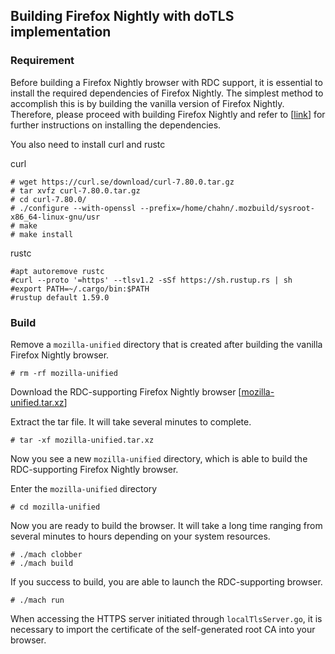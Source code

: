 ## Building Firefox Nightly with doTLS implementation

### Requirement
Before building a Firefox Nightly browser with RDC support, it is essential to install the required dependencies of Firefox Nightly. The simplest method to accomplish this is by building the vanilla version of Firefox Nightly. Therefore, please proceed with building Firefox Nightly and refer to [[link](https://firefox-source-docs.mozilla.org/setup/linux_build.html)] for further instructions on installing the dependencies.

You also need to install curl and rustc

curl
```
# wget https://curl.se/download/curl-7.80.0.tar.gz
# tar xvfz curl-7.80.0.tar.gz
# cd curl-7.80.0/
# ./configure --with-openssl --prefix=/home/chahn/.mozbuild/sysroot-x86_64-linux-gnu/usr
# make
# make install
```
rustc
```
#apt autoremove rustc
#curl --proto '=https' --tlsv1.2 -sSf https://sh.rustup.rs | sh
#export PATH=~/.cargo/bin:$PATH
#rustup default 1.59.0
```

### Build
Remove a `mozilla-unified` directory that is created after building the vanilla Firefox Nightly browser.
```
# rm -rf mozilla-unified
```
Download the RDC-supporting Firefox Nightly browser [[mozilla-unified.tar.xz](https://drive.google.com/file/d/1k74gSh-nYOXFPo5tycP6JgKATgElORvt/view?usp=sharing)]

Extract the tar file. It will take several minutes to complete.
```
# tar -xf mozilla-unified.tar.xz
```
Now you see a new `mozilla-unified` directory, which is able to build the RDC-supporting Firefox Nightly browser.

Enter the `mozilla-unified` directory
```
# cd mozilla-unified
```
Now you are ready to build the browser. It will take a long time ranging from several minutes to hours depending on your system resources.
```
# ./mach clobber
# ./mach build
```
If you success to build, you are able to launch the RDC-supporting browser.
```
# ./mach run
```
When accessing the HTTPS server initiated through `localTlsServer.go`, it is necessary to import the certificate of the self-generated root CA into your browser.